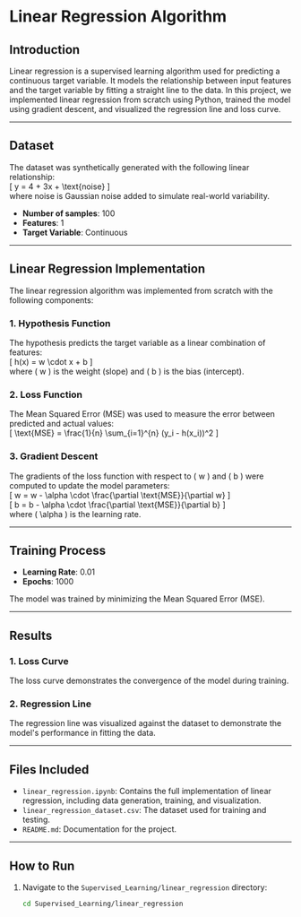 # Linear Regression Algorithm

## Introduction
Linear regression is a supervised learning algorithm used for predicting a continuous target variable. It models the relationship between input features and the target variable by fitting a straight line to the data. In this project, we implemented linear regression from scratch using Python, trained the model using gradient descent, and visualized the regression line and loss curve.

---

## Dataset
The dataset was synthetically generated with the following linear relationship:  
\[ y = 4 + 3x + \text{noise} \]  
where noise is Gaussian noise added to simulate real-world variability.

- **Number of samples**: 100  
- **Features**: 1  
- **Target Variable**: Continuous  

---

## Linear Regression Implementation
The linear regression algorithm was implemented from scratch with the following components:

### 1. Hypothesis Function
The hypothesis predicts the target variable as a linear combination of features:  
\[ h(x) = w \cdot x + b \]  
where \( w \) is the weight (slope) and \( b \) is the bias (intercept).

### 2. Loss Function
The Mean Squared Error (MSE) was used to measure the error between predicted and actual values:  
\[ \text{MSE} = \frac{1}{n} \sum_{i=1}^{n} (y_i - h(x_i))^2 \]

### 3. Gradient Descent
The gradients of the loss function with respect to \( w \) and \( b \) were computed to update the model parameters:  
\[ w = w - \alpha \cdot \frac{\partial \text{MSE}}{\partial w} \]  
\[ b = b - \alpha \cdot \frac{\partial \text{MSE}}{\partial b} \]  
where \( \alpha \) is the learning rate.

---

## Training Process
- **Learning Rate**: 0.01  
- **Epochs**: 1000  

The model was trained by minimizing the Mean Squared Error (MSE). 

---

## Results
### 1. Loss Curve
The loss curve demonstrates the convergence of the model during training.

### 2. Regression Line
The regression line was visualized against the dataset to demonstrate the model's performance in fitting the data.

---

## Files Included
- `linear_regression.ipynb`: Contains the full implementation of linear regression, including data generation, training, and visualization.
- `linear_regression_dataset.csv`: The dataset used for training and testing.
- `README.md`: Documentation for the project.

---

## How to Run
1. Navigate to the `Supervised_Learning/linear_regression` directory:
   ```bash
   cd Supervised_Learning/linear_regression
